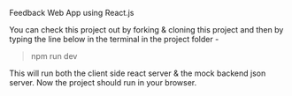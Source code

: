 Feedback Web App using React.js


You can check this project out by forking & cloning this project and then by typing the line below in the terminal in the project folder -
> npm run dev

This will run both the client side react server & the mock backend json server. Now the project should run in your browser.
